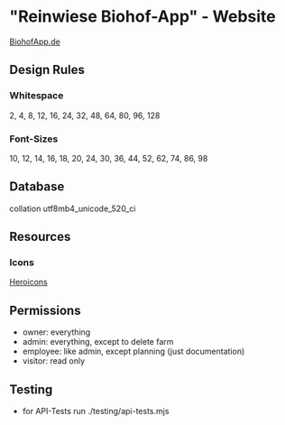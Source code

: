 # "Reinwiese Biohof-App" - Website

[BiohofApp.de](https://biohofapp.de/)

## Design Rules

### Whitespace

2, 4, 8, 12, 16, 24, 32, 48, 64, 80, 96, 128

### Font-Sizes

10, 12, 14, 16, 18, 20, 24, 30, 36, 44, 52, 62, 74, 86, 98

## Database

collation utf8mb4_unicode_520_ci

## Resources

### Icons

[Heroicons](https://heroicons.com/)

## Permissions

- owner: everything
- admin: everything, except to delete farm
- employee: like admin, except planning (just documentation)
- visitor: read only

## Testing

- for API-Tests run ./testing/api-tests.mjs
